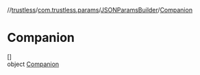 //[trustless](../../../../index.md)/[com.trustless.params](../../index.md)/[JSONParamsBuilder](../index.md)/[Companion](index.md)

# Companion

[]\
object [Companion](index.md)
